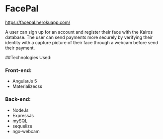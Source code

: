 # FacePal

https://facepal.herokuapp.com/

A user can sign up for an account and register their face with the Kairos database. The user can send payments more securely by verifying their identity with a capture picture of their face through a webcam before send their payment.

##Technologies Used:

### Front-end:
* AngularJs 5
* Materializecss

### Back-end:
* NodeJs
* ExpressJs
* mySQL
* sequelize
* ngx-webcam
